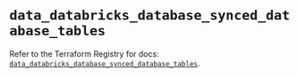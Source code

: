 # `data_databricks_database_synced_database_tables`

Refer to the Terraform Registry for docs: [`data_databricks_database_synced_database_tables`](https://registry.terraform.io/providers/databricks/databricks/1.90.0/docs/data-sources/database_synced_database_tables).
